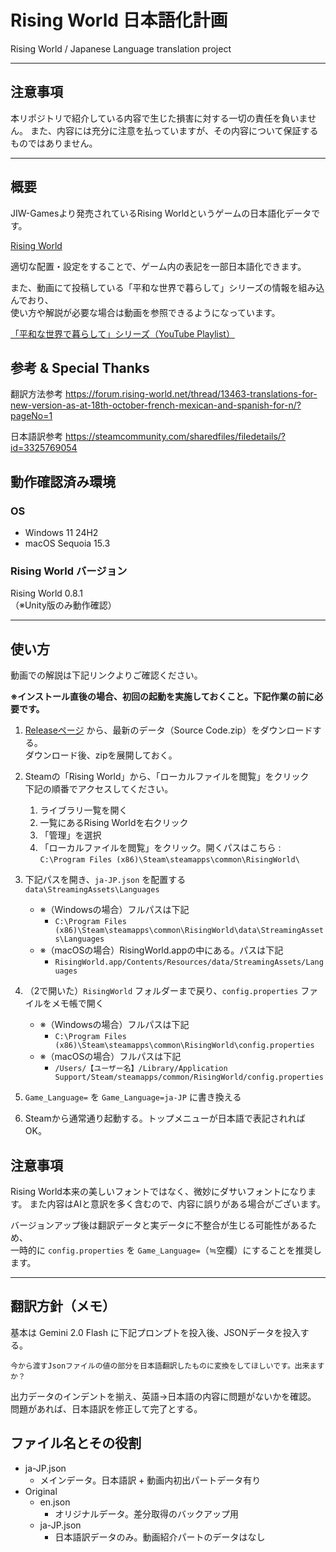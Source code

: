 # Rising World 日本語化計画
Rising World / Japanese Language translation project

---
## 注意事項
本リポジトリで紹介している内容で生じた損害に対する一切の責任を負いません。
また、内容には充分に注意を払っていますが、その内容について保証するものではありません。

---

## 概要
JIW-Gamesより発売されているRising Worldというゲームの日本語化データです。  

[Rising World](https://store.steampowered.com/app/324080/Rising_World/)

適切な配置・設定をすることで、ゲーム内の表記を一部日本語化できます。

また、動画にて投稿している「平和な世界で暮らして」シリーズの情報を組み込んでおり、  
使い方や解説が必要な場合は動画を参照できるようになっています。

[「平和な世界で暮らして」シリーズ（YouTube Playlist）](https://youtube.com/playlist?list=PLth1xrgWZ1rAkfr4llQInVNoPaSjEujLI&si=JUSvRciXFmBNFX9E)


## 参考 & Special Thanks
翻訳方法参考
https://forum.rising-world.net/thread/13463-translations-for-new-version-as-at-18th-october-french-mexican-and-spanish-for-n/?pageNo=1

日本語訳参考
https://steamcommunity.com/sharedfiles/filedetails/?id=3325769054

## 動作確認済み環境
### OS
- Windows 11 24H2
- macOS Sequoia 15.3

### Rising World バージョン
Rising World 0.8.1  
（※Unity版のみ動作確認）

---

## 使い方

動画での解説は下記リンクよりご確認ください。

**※インストール直後の場合、初回の起動を実施しておくこと。下記作業の前に必要です。**

1. [Releaseページ](https://github.com/sky-tsakuya/Rising_World_JapaneseLang/releases) から、最新のデータ（Source Code.zip）をダウンロードする。  
   ダウンロード後、zipを展開しておく。
2. Steamの「Rising World」から、「ローカルファイルを閲覧」をクリック  
   下記の順番でアクセスしてください。
   1. ライブラリ一覧を開く
   2. 一覧にあるRising Worldを右クリック
   3. 「管理」を選択
   4. 「ローカルファイルを閲覧」をクリック。開くパスはこちら : `C:\Program Files (x86)\Steam\steamapps\common\RisingWorld\`
3. 下記パスを開き、`ja-JP.json` を配置する  
   `data\StreamingAssets\Languages`
   - ※（Windowsの場合）フルパスは下記
     - `C:\Program Files (x86)\Steam\steamapps\common\RisingWorld\data\StreamingAssets\Languages`
   - ※（macOSの場合）RisingWorld.appの中にある。パスは下記
     - `RisingWorld.app/Contents/Resources/data/StreamingAssets/Languages`
4. （2で開いた）`RisingWorld` フォルダーまで戻り、`config.properties` ファイルをメモ帳で開く
   - ※（Windowsの場合）フルパスは下記
     - `C:\Program Files (x86)\Steam\steamapps\common\RisingWorld\config.properties`
   - ※（macOSの場合）フルパスは下記
     - `/Users/【ユーザー名】/Library/Application Support/Steam/steamapps/common/RisingWorld/config.properties`

5. `Game_Language=` を `Game_Language=ja-JP` に書き換える
6. Steamから通常通り起動する。トップメニューが日本語で表記されればOK。

## 注意事項
Rising World本来の美しいフォントではなく、微妙にダサいフォントになります。
また内容はAIと意訳を多く含むので、内容に誤りがある場合がございます。

バージョンアップ後は翻訳データと実データに不整合が生じる可能性があるため、  
一時的に `config.properties` を `Game_Language=`（≒空欄）にすることを推奨します。

---

## 翻訳方針（メモ）
基本は Gemini 2.0 Flash に下記プロンプトを投入後、JSONデータを投入する。

```
今から渡すJsonファイルの値の部分を日本語翻訳したものに変換をしてほしいです。出来ますか？
```

出力データのインデントを揃え、英語→日本語の内容に問題がないかを確認。  
問題があれば、日本語訳を修正して完了とする。

## ファイル名とその役割
- ja-JP.json
  - メインデータ。日本語訳 + 動画内初出パートデータ有り
- Original
  - en.json
    - オリジナルデータ。差分取得のバックアップ用
  - ja-JP.json
    - 日本語訳データのみ。動画紹介パートのデータはなし